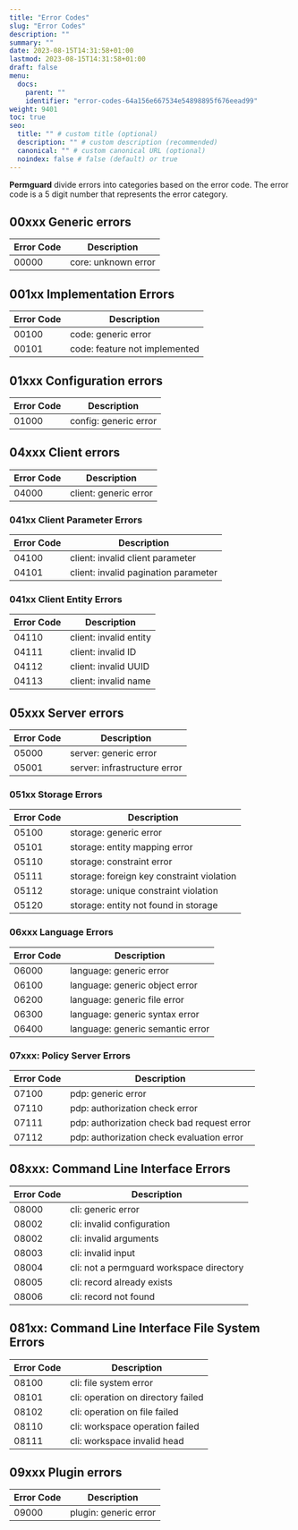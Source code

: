 ```yaml
---
title: "Error Codes"
slug: "Error Codes"
description: ""
summary: ""
date: 2023-08-15T14:31:58+01:00
lastmod: 2023-08-15T14:31:58+01:00
draft: false
menu:
  docs:
    parent: ""
    identifier: "error-codes-64a156e667534e54898895f676eead99"
weight: 9401
toc: true
seo:
  title: "" # custom title (optional)
  description: "" # custom description (recommended)
  canonical: "" # custom canonical URL (optional)
  noindex: false # false (default) or true
---
```


**Permguard** divide errors into categories based on the error code. The error code is a 5 digit number that represents the error category.

## 00xxx Generic errors

| Error Code | Description                       |
|------------|-----------------------------------|
| 00000      | core: unknown error               |

## 001xx Implementation Errors

| Error Code | Description                       |
|------------|-----------------------------------|
| 00100      | code: generic error               |
| 00101      | code: feature not implemented     |

## 01xxx Configuration errors

| Error Code | Description                       |
|------------|-----------------------------------|
| 01000      | config: generic error             |

## 04xxx Client errors

| Error Code | Description                       |
|------------|-----------------------------------|
| 04000      | client: generic error             |

### 041xx Client Parameter Errors

| Error Code | Description                           |
|------------|---------------------------------------|
| 04100      | client: invalid client parameter      |
| 04101      | client: invalid pagination parameter  |

### 041xx Client Entity Errors

| Error Code | Description                       |
|------------|-----------------------------------|
| 04110      | client: invalid entity            |
| 04111      | client: invalid ID                |
| 04112      | client: invalid UUID              |
| 04113      | client: invalid name              |

## 05xxx Server errors

| Error Code | Description                                      |
|------------|--------------------------------------------------|
| 05000      | server: generic error                            |
| 05001      | server: infrastructure error                     |

### 051xx Storage Errors

| Error Code | Description                                      |
|------------|--------------------------------------------------|
| 05100      | storage: generic error                           |
| 05101      | storage: entity mapping error                    |
| 05110      | storage: constraint error                        |
| 05111      | storage: foreign key constraint violation        |
| 05112      | storage: unique constraint violation             |
| 05120      | storage: entity not found in storage             |

### 06xxx Language Errors

| Error Code | Description                                      |
|------------|--------------------------------------------------|
| 06000      | language: generic error                          |
| 06100      | language: generic object error                   |
| 06200      | language: generic file error                     |
| 06300      | language: generic syntax error                   |
| 06400      | language: generic semantic error                 |

### 07xxx: Policy Server Errors

| Error Code | Description                                      |
|------------|--------------------------------------------------|
| 07100      | pdp: generic error                               |
| 07110      | pdp: authorization check error                   |
| 07111      | pdp: authorization check bad request error       |
| 07112      | pdp: authorization check evaluation error        |

## 08xxx: Command Line Interface Errors

| Error Code | Description                                      |
|------------|--------------------------------------------------|
| 08000      | cli: generic error                               |
| 08002      | cli: invalid configuration                       |
| 08002      | cli: invalid arguments                           |
| 08003      | cli: invalid input                               |
| 08004      | cli: not a permguard workspace directory         |
| 08005      | cli: record already exists                       |
| 08006      | cli: record not found                            |

## 081xx: Command Line Interface File System Errors

| Error Code | Description                                      |
|------------|--------------------------------------------------|
| 08100      | cli: file system error                           |
| 08101      | cli: operation on directory failed               |
| 08102      | cli: operation on file failed                    |
| 08110      | cli: workspace operation failed                  |
| 08111      | cli: workspace invalid head                      |

## 09xxx Plugin errors

| Error Code | Description                       |
|------------|-----------------------------------|
| 09000      | plugin: generic error             |
